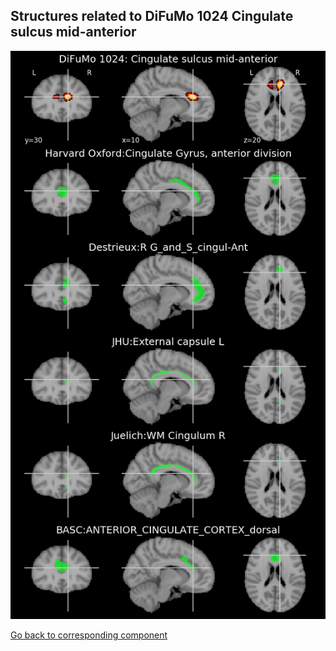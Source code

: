 


## Structures related to DiFuMo 1024 Cingulate sulcus mid-anterior

![432](432.jpg "Structures related to DiFuMo 1024 Cingulate sulcus mid-anterior")

[Go back to corresponding component](https://parietal-inria.github.io/DiFuMo/1024/html/432.html)